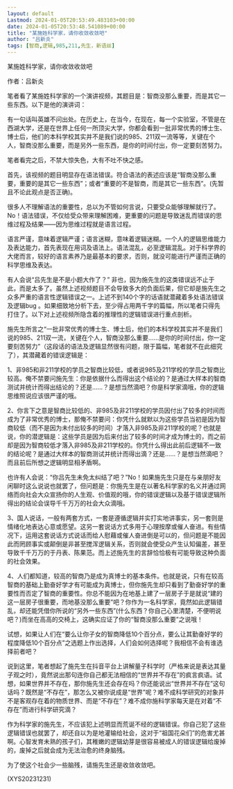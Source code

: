 ```yaml
---
layout: default
Lastmod: 2024-01-05T20:53:49.483103+00:00
date: 2024-01-05T20:53:48.541089+00:00
title: "某施姓科学家，请你收敛收敛吧"
author: "吕新炎"
tags: [智商,逻辑,985,211,先生，新语丝]
---
```


某施姓科学家，请你收敛收敛吧

作者：吕新炎

笔者看了某施姓科学家的一个演讲视频，其题目是：智商没那么重要，而是其它一些东西。以下是他的演讲词：

有一句话叫英雄不问出处。在历史上，在当今，在现在，每一个实验室，不管是在西湖大学，还是在世界上任何一所顶尖大学，你都会看到一批非常优秀的博士生、博士后，他们的本科学校其实并不是我们说的985、211双一流等等，关键在个人，智商没那么重要，而是另外一些东西，是你的时间付出，你一定要刻苦努力。

笔者看完之后，不禁大惊失色，大有不吐不快之感。

首先，该视频的题目明显存在语法错误。符合语法的表述应该是“智商没那么重要，重要的是其它一些东西”；或者“重要的不是智商，而是其它一些东西”。(先暂且不论此观点是否正确)。

很多人不理解语法的重要性，总以为不管如何言说，只要受众能够理解就行了。No！语法错误，不仅给受众带来理解困难，更重要的问题是导致迷乱而错误的思维过程及结果——因为思维过程就是语言过程。

语言严谨，意味着逻辑严谨；语言迷糊，意味着逻辑迷糊。一个人的逻辑思维能力及表达能力，首先表现在用词及语法上。语法混乱，必至逻辑混乱。对于科学界的大佬而言，较好的语言素养乃是最基本的要求，否则，就没可能进行严谨而正确的科学思维及表达。

有人会说“吕先生是不是小题大作了？” 非也，因为施先生的这类错误远不止于此，而是太多了。虽然上述视频题目不会导致多大的负面后果，但它却是施先生之众多严重的语言性逻辑错误之一。上述不到140个字的话语就潜藏着多处语法错误及逻辑bug 。如果细致地分析下去，至少得占用两千字的篇幅，所以笔者只得先打住了。以下对上述视频所隐含着的推理性的逻辑错误进行重点剖析。

施先生所言之“一批非常优秀的博士生、博士后，他们的本科学校其实并不是我们说的985、211双一流，关键在个人，智商没那么重要……是你的时间付出，你一定要刻苦努力”（这段话的语法及逻辑显然很有问题，限于篇幅，笔者就不在此细究了），其潜藏着的错误逻辑是：

1、非985和非211学校的学员之智商比较低，或者说985及211学校的学员之智商比较高。俺不禁要问施先生：你是依据什么而得出这个结论的？是通过大样本的智商测试并统计而得出结论的？还是……？是想当然滴吧？你是科学家滴哦，你的逻辑思维照说应该很严谨的哦。

2、你言下之意是智商比较低的、非985及非211学校的学员因付出了较多的时间而成为了非常优秀的博士，那俺不禁要问：你凭什么就默以为这些学员当初是因为智商较低（而不是因为未付出较多的时间）才落入非985及非211学校的呢？也就是说，你的潜逻辑是：这些学员是因为后来付出了较多的时间才成为博士的，而之前却是因为智商较低才落入非985及非211学校的。你凭什么得出此前后逻辑不一致的结论呢？是通过大样本的智商测试并统计而得出滴？还是……？是想当然滴吧？而且前后所想之逻辑明显相矛盾啊。

也许有人会说：“你吕先生未免太纠结了吧？”No！如果施先生只是在与亲朋好友闲聊时这么说说也就罢了，但问题是：你施先生是在以著名科学家的名义并通过网络而向社会大众宣扬你的人生观、价值观的哦，你的错误逻辑以及基于错误逻辑所得出的结论会误导千千万万的社会大众滴哦。

3、国人说话，一般有两套方式，一套是遵循逻辑并实打实地讲事实，另一套则是情绪化地表达心意或愿望。这另一套说话方式多用于心理按摩或催人奋进。有些情况下，运用这套说话方式说话而给人慰藉或催人奋进倒是可以的，但问题是不能因此而罔顾事实或颠倒是非甚至搅浑逻辑关系，否则就会使受众产生认知偏差，甚至导致千千万万的于丹表、陈果范。而上述施先生的言辞恰恰极有可能导致这种负面的社会效果。

4、人们都知道，较高的智商乃是成为真博士的基本条件。也就是说，只有在较高智商的基础上勤奋好学才有可能成为真博士，但你施先生却只看到了勤奋好学的重要性而否定了智商的重要性。你总不能因为在地基上建了一层房子于是就说“建的这一层房子很重要，而地基没那么重要”吧？你作为一名科学家，竟然如此逻辑错乱，却还能凭借你所说的“另外一些东西”(什么东西？你自己心里清楚，不便明说吧？)而坐在高高的交椅上，这确实应证了你的“智商没那么重要”之说哦！

试想，如果让人们在“要么让你子女的智商降低10个百分点，要么让其勤奋好学的程度降低10个百分点”之选题上作出选择，人们会如何选择呢？我相信不会有谁选择前者吧？

说到这里，笔者想起了施先生在抖音平台上讲解量子科学时（严格来说是表达其量子观之时），竟然说出那句连你自己都无法相信的“世界并不存在”的疯言疯语。试想，如果世界并不存在，那你施先生还会存在吗？你还能说出“世界并不存在”这句话吗？既然是“不存在”，那怎么又被你说成是“世界”呢？难不成科学研究的对象并不是客观存在着的物质世界、而是“不存在”？难不成你施科学家每天是在对着“不存在”而进行科学研究滴？

作为科学家的施先生，不应该犯上述明显而荒诞不经的逻辑错误。你自己犯了这些逻辑错误也就罢了，却还自以为是地灌输给社会，这对于“祖国花朵们”的危害尤甚啊。心智发育未熟的孩子们，其稚嫩的逻辑幼芽是很容易被成人的错误逻辑给废掉的，废掉之后就会成为无法治愈的终身脑残。

为了使这个社会少一些脑残，请施先生还是收敛收敛吧。

(XYS20231231)

